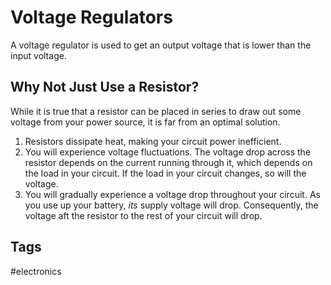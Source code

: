 # Voltage Regulators

A voltage regulator is used to get an output voltage that is lower than the input voltage.  

## Why Not Just Use a Resistor?
While it is true that a resistor can be placed in series to draw out some voltage from your power source, it is far from an optimal solution.  
1. Resistors dissipate heat, making your circuit power inefficient.  
2. You will experience voltage fluctuations. The voltage drop across the resistor depends on the current running through it, which depends on the load in your circuit. If the load in your circuit changes, so will the voltage.  
3. You will gradually experience a voltage drop throughout your circuit. As you use up your battery, *its* supply voltage will drop. Consequently, the voltage aft the resistor to the rest of your circuit will drop.  

## Tags
#electronics
